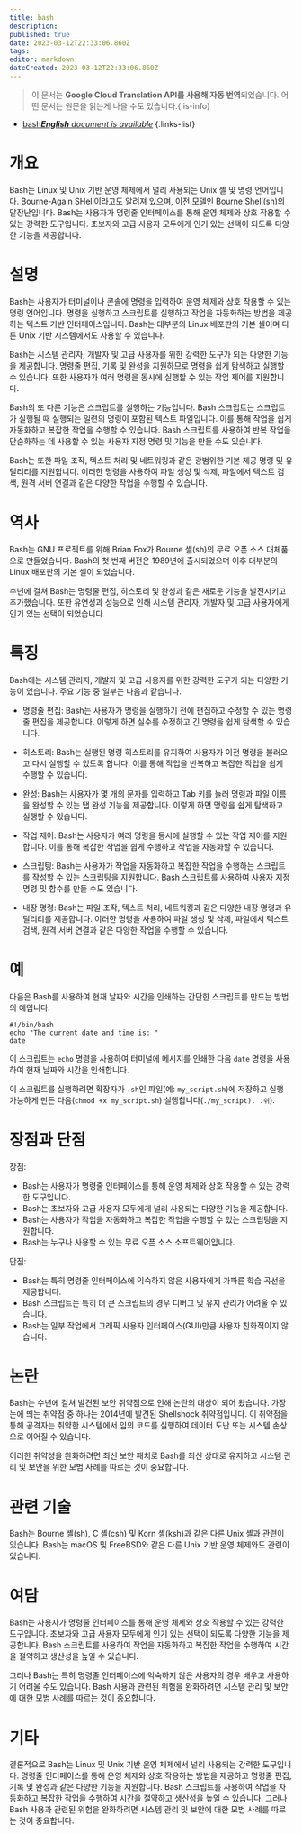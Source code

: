 ```yaml
---
title: bash
description: 
published: true
date: 2023-03-12T22:33:06.860Z
tags: 
editor: markdown
dateCreated: 2023-03-12T22:33:06.860Z
---
```


> 이 문서는 **Google Cloud Translation API를 사용해 자동 번역**되었습니다.
어떤 문서는 원문을 읽는게 나을 수도 있습니다.{.is-info}



- [bash***English** document is available*](/en/Knowledge-base/Dictionary/bash)
{.links-list}



# 개요

Bash는 Linux 및 Unix 기반 운영 체제에서 널리 사용되는 Unix 셸 및 명령 언어입니다. Bourne-Again SHell이라고도 알려져 있으며, 이전 모델인 Bourne Shell(sh)의 말장난입니다. Bash는 사용자가 명령줄 인터페이스를 통해 운영 체제와 상호 작용할 수 있는 강력한 도구입니다. 초보자와 고급 사용자 모두에게 인기 있는 선택이 되도록 다양한 기능을 제공합니다.


# 설명

Bash는 사용자가 터미널이나 콘솔에 명령을 입력하여 운영 체제와 상호 작용할 수 있는 명령 언어입니다. 명령을 실행하고 스크립트를 실행하고 작업을 자동화하는 방법을 제공하는 텍스트 기반 인터페이스입니다. Bash는 대부분의 Linux 배포판의 기본 셸이며 다른 Unix 기반 시스템에서도 사용할 수 있습니다.

Bash는 시스템 관리자, 개발자 및 고급 사용자를 위한 강력한 도구가 되는 다양한 기능을 제공합니다. 명령줄 편집, 기록 및 완성을 지원하므로 명령을 쉽게 탐색하고 실행할 수 있습니다. 또한 사용자가 여러 명령을 동시에 실행할 수 있는 작업 제어를 지원합니다.

Bash의 또 다른 기능은 스크립트를 실행하는 기능입니다. Bash 스크립트는 스크립트가 실행될 때 실행되는 일련의 명령이 포함된 텍스트 파일입니다. 이를 통해 작업을 쉽게 자동화하고 복잡한 작업을 수행할 수 있습니다. Bash 스크립트를 사용하여 반복 작업을 단순화하는 데 사용할 수 있는 사용자 지정 명령 및 기능을 만들 수도 있습니다.

Bash는 또한 파일 조작, 텍스트 처리 및 네트워킹과 같은 광범위한 기본 제공 명령 및 유틸리티를 지원합니다. 이러한 명령을 사용하여 파일 생성 및 삭제, 파일에서 텍스트 검색, 원격 서버 연결과 같은 다양한 작업을 수행할 수 있습니다.

# 역사

Bash는 GNU 프로젝트를 위해 Brian Fox가 Bourne 셸(sh)의 무료 오픈 소스 대체품으로 만들었습니다. Bash의 첫 번째 버전은 1989년에 출시되었으며 이후 대부분의 Linux 배포판의 기본 셸이 되었습니다.

수년에 걸쳐 Bash는 명령줄 편집, 히스토리 및 완성과 같은 새로운 기능을 발전시키고 추가했습니다. 또한 유연성과 성능으로 인해 시스템 관리자, 개발자 및 고급 사용자에게 인기 있는 선택이 되었습니다.

# 특징

Bash에는 시스템 관리자, 개발자 및 고급 사용자를 위한 강력한 도구가 되는 다양한 기능이 있습니다. 주요 기능 중 일부는 다음과 같습니다.

- 명령줄 편집: Bash는 사용자가 명령을 실행하기 전에 편집하고 수정할 수 있는 명령줄 편집을 제공합니다. 이렇게 하면 실수를 수정하고 긴 명령을 쉽게 탐색할 수 있습니다.

- 히스토리: Bash는 실행된 명령 히스토리를 유지하여 사용자가 이전 명령을 불러오고 다시 실행할 수 있도록 합니다. 이를 통해 작업을 반복하고 복잡한 작업을 쉽게 수행할 수 있습니다.

- 완성: Bash는 사용자가 몇 개의 문자를 입력하고 Tab 키를 눌러 명령과 파일 이름을 완성할 수 있는 탭 완성 기능을 제공합니다. 이렇게 하면 명령을 쉽게 탐색하고 실행할 수 있습니다.

- 작업 제어: Bash는 사용자가 여러 명령을 동시에 실행할 수 있는 작업 제어를 지원합니다. 이를 통해 복잡한 작업을 쉽게 수행하고 작업을 자동화할 수 있습니다.

- 스크립팅: Bash는 사용자가 작업을 자동화하고 복잡한 작업을 수행하는 스크립트를 작성할 수 있는 스크립팅을 지원합니다. Bash 스크립트를 사용하여 사용자 지정 명령 및 함수를 만들 수도 있습니다.

- 내장 명령: Bash는 파일 조작, 텍스트 처리, 네트워킹과 같은 다양한 내장 명령과 유틸리티를 제공합니다. 이러한 명령을 사용하여 파일 생성 및 삭제, 파일에서 텍스트 검색, 원격 서버 연결과 같은 다양한 작업을 수행할 수 있습니다.

# 예

다음은 Bash를 사용하여 현재 날짜와 시간을 인쇄하는 간단한 스크립트를 만드는 방법의 예입니다.

```
#!/bin/bash
echo "The current date and time is: "
date
```

이 스크립트는 `echo` 명령을 사용하여 터미널에 메시지를 인쇄한 다음 `date` 명령을 사용하여 현재 날짜와 시간을 인쇄합니다.

이 스크립트를 실행하려면 확장자가 `.sh`인 파일(예: `my_script.sh`)에 저장하고 실행 가능하게 만든 다음(`chmod +x my_script.sh`) 실행합니다(`./my_script). .쉬`).

# 장점과 단점

장점:
- Bash는 사용자가 명령줄 인터페이스를 통해 운영 체제와 상호 작용할 수 있는 강력한 도구입니다.
- Bash는 초보자와 고급 사용자 모두에게 널리 사용되는 다양한 기능을 제공합니다.
- Bash는 사용자가 작업을 자동화하고 복잡한 작업을 수행할 수 있는 스크립팅을 지원합니다.
- Bash는 누구나 사용할 수 있는 무료 오픈 소스 소프트웨어입니다.

단점:
- Bash는 특히 명령줄 인터페이스에 익숙하지 않은 사용자에게 가파른 학습 곡선을 제공합니다.
- Bash 스크립트는 특히 더 큰 스크립트의 경우 디버그 및 유지 관리가 어려울 수 있습니다.
- Bash는 일부 작업에서 그래픽 사용자 인터페이스(GUI)만큼 사용자 친화적이지 않습니다.

# 논란

Bash는 수년에 걸쳐 발견된 보안 취약점으로 인해 논란의 대상이 되어 왔습니다. 가장 눈에 띄는 취약점 중 하나는 2014년에 발견된 Shellshock 취약점입니다. 이 취약점을 통해 공격자는 취약한 시스템에서 임의 코드를 실행하여 데이터 도난 또는 시스템 손상으로 이어질 수 있습니다.

이러한 취약성을 완화하려면 최신 보안 패치로 Bash를 최신 상태로 유지하고 시스템 관리 및 보안을 위한 모범 사례를 따르는 것이 중요합니다.

# 관련 기술

Bash는 Bourne 셸(sh), C 셸(csh) 및 Korn 셸(ksh)과 같은 다른 Unix 셸과 관련이 있습니다. Bash는 macOS 및 FreeBSD와 같은 다른 Unix 기반 운영 체제와도 관련이 있습니다.

# 여담

Bash는 사용자가 명령줄 인터페이스를 통해 운영 체제와 상호 작용할 수 있는 강력한 도구입니다. 초보자와 고급 사용자 모두에게 인기 있는 선택이 되도록 다양한 기능을 제공합니다. Bash 스크립트를 사용하여 작업을 자동화하고 복잡한 작업을 수행하여 시간을 절약하고 생산성을 높일 수 있습니다.

그러나 Bash는 특히 명령줄 인터페이스에 익숙하지 않은 사용자의 경우 배우고 사용하기 어려울 수도 있습니다. Bash 사용과 관련된 위험을 완화하려면 시스템 관리 및 보안에 대한 모범 사례를 따르는 것이 중요합니다.

# 기타

결론적으로 Bash는 Linux 및 Unix 기반 운영 체제에서 널리 사용되는 강력한 도구입니다. 명령줄 인터페이스를 통해 운영 체제와 상호 작용하는 방법을 제공하고 명령줄 편집, 기록 및 완성과 같은 다양한 기능을 지원합니다. Bash 스크립트를 사용하여 작업을 자동화하고 복잡한 작업을 수행하여 시간을 절약하고 생산성을 높일 수 있습니다. 그러나 Bash 사용과 관련된 위험을 완화하려면 시스템 관리 및 보안에 대한 모범 사례를 따르는 것이 중요합니다.
